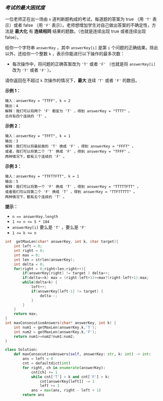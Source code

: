 ### *考试的最大困扰度*

一位老师正在出一场由 `n` 道判断题构成的考试，每道题的答案为 true （用 `'T'` 表示）或者 false （用 `'F'` 表示）。老师想增加学生对自己做出答案的不确定性，方法是 **最大化** 有 **连续相同** 结果的题数。（也就是连续出现 true 或者连续出现 false）。

给你一个字符串 `answerKey` ，其中 `answerKey[i]` 是第 `i` 个问题的正确结果。除此以外，还给你一个整数 `k` ，表示你能进行以下操作的最多次数：

- 每次操作中，将问题的正确答案改为 `'T'` 或者 `'F'` （也就是将 `answerKey[i]` 改为 `'T'` 或者 `'F'` ）。

请你返回在不超过 `k` 次操作的情况下，**最大** 连续 `'T'` 或者 `'F'` 的数目。

 

**示例 1：**

```
输入：answerKey = "TTFF", k = 2
输出：4
解释：我们可以将两个 'F' 都变为 'T' ，得到 answerKey = "TTTT" 。
总共有四个连续的 'T' 。
```

**示例 2：**

```
输入：answerKey = "TFFT", k = 1
输出：3
解释：我们可以将最前面的 'T' 换成 'F' ，得到 answerKey = "FFFT" 。
或者，我们可以将第二个 'T' 换成 'F' ，得到 answerKey = "TFFF" 。
两种情况下，都有三个连续的 'F' 。
```

**示例 3：**

```
输入：answerKey = "TTFTTFTT", k = 1
输出：5
解释：我们可以将第一个 'F' 换成 'T' ，得到 answerKey = "TTTTTFTT" 。
或者我们可以将第二个 'F' 换成 'T' ，得到 answerKey = "TTFTTTTT" 。
两种情况下，都有五个连续的 'T' 。
```

 

**提示：**

- `n == answerKey.length`
- `1 <= n <= 5 * 104`
- `answerKey[i]` 要么是 `'T'` ，要么是 `'F'`
- `1 <= k <= n`

```c
int  getMaxLen(char* answerKey, int k, char target){
    int left = 0;
    int right = 0;
    int max = 0;
    int len = strlen(answerKey);
    int delta = 0;
    for(right = 0;right<len;right++){
        if(answerKey[right] != target ) delta++;
        if(delta<=k) max = (right-left+1)>=max?(right-left+1):max;
        while(delta>k) {
            left++;
            if(answerKey[left-1] != target) {
                delta--;
            }
        }
    }
    return max;
}
int maxConsecutiveAnswers(char* answerKey, int k) {
    int num1 = getMaxLen(answerKey,k,'T');
    int num2 = getMaxLen(answerKey,k,'F');
    return num1>=num2?num1:num2;
}

```

```python
class Solution:
    def maxConsecutiveAnswers(self, answerKey: str, k: int) -> int:
        ans = left = 0
        cnt = defaultdict(int)
        for right, ch in enumerate(answerKey):
            cnt[ch] += 1
            while cnt['T'] > k and cnt['F'] > k:
                cnt[answerKey[left]] -= 1
                left += 1
            ans = max(ans, right - left + 1)
        return ans

```

